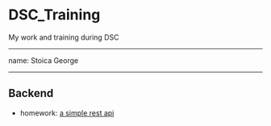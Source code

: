 # DSC_Training
My work and training during DSC
***
name: Stoica George
***


## Backend
  * homework: [a simple rest api](https://github.com/ancestor-mithril/DSC_Training/tree/master/back_end_training/rest_api_demo)

